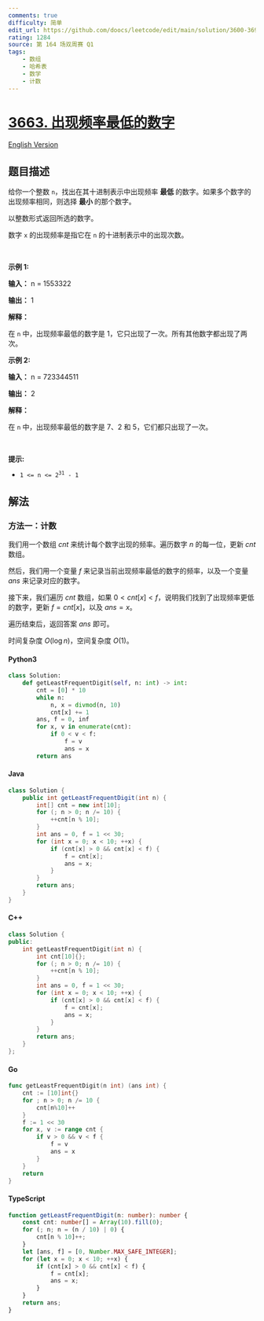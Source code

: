 ```yaml
---
comments: true
difficulty: 简单
edit_url: https://github.com/doocs/leetcode/edit/main/solution/3600-3699/3663.Find%20The%20Least%20Frequent%20Digit/README.md
rating: 1284
source: 第 164 场双周赛 Q1
tags:
    - 数组
    - 哈希表
    - 数学
    - 计数
---
```


<!-- problem:start -->

# [3663. 出现频率最低的数字](https://leetcode.cn/problems/find-the-least-frequent-digit)

[English Version](/solution/3600-3699/3663.Find%20The%20Least%20Frequent%20Digit/README_EN.md)

## 题目描述

<!-- description:start -->

<p>给你一个整数 <code>n</code>，找出在其十进制表示中出现频率&nbsp;<strong>最低&nbsp;</strong>的数字。如果多个数字的出现频率相同，则选择&nbsp;<strong>最小&nbsp;</strong>的那个数字。</p>

<p>以整数形式返回所选的数字。</p>

<p>数字 <code>x</code> 的出现频率是指它在&nbsp;<code>n</code> 的十进制表示中的出现次数。</p>

<p>&nbsp;</p>

<p><strong class="example">示例 1:</strong></p>

<div class="example-block">
<p><strong>输入：</strong> <span class="example-io">n = 1553322</span></p>

<p><strong>输出：</strong> 1</p>

<p><strong>解释：</strong></p>

<p>在 <code>n</code> 中，出现频率最低的数字是 1，它只出现了一次。所有其他数字都出现了两次。</p>
</div>

<p><strong class="example">示例 2:</strong></p>

<div class="example-block">
<p><strong>输入：</strong> <span class="example-io">n = 723344511</span></p>

<p><strong>输出：</strong> 2</p>

<p><strong>解释：</strong></p>

<p>在 <code>n</code> 中，出现频率最低的数字是 7、2 和 5，它们都只出现了一次。</p>
</div>

<p>&nbsp;</p>

<p><strong>提示:</strong></p>

<ul>
	<li><code>1 &lt;= n &lt;= 2<sup>31</sup> - 1</code></li>
</ul>

<!-- description:end -->

## 解法

<!-- solution:start -->

### 方法一：计数

我们用一个数组 $\textit{cnt}$ 来统计每个数字出现的频率。遍历数字 $n$ 的每一位，更新 $\textit{cnt}$ 数组。

然后，我们用一个变量 $f$ 来记录当前出现频率最低的数字的频率，以及一个变量 $\textit{ans}$ 来记录对应的数字。

接下来，我们遍历 $\textit{cnt}$ 数组，如果 $0 \lt \textit{cnt}[x] \lt f$，说明我们找到了出现频率更低的数字，更新 $f = \textit{cnt}[x]$，以及 $\textit{ans} = x$。

遍历结束后，返回答案 $\textit{ans}$ 即可。

时间复杂度 $O(\log n)$，空间复杂度 $O(1)$。

<!-- tabs:start -->

#### Python3

```python
class Solution:
    def getLeastFrequentDigit(self, n: int) -> int:
        cnt = [0] * 10
        while n:
            n, x = divmod(n, 10)
            cnt[x] += 1
        ans, f = 0, inf
        for x, v in enumerate(cnt):
            if 0 < v < f:
                f = v
                ans = x
        return ans
```

#### Java

```java
class Solution {
    public int getLeastFrequentDigit(int n) {
        int[] cnt = new int[10];
        for (; n > 0; n /= 10) {
            ++cnt[n % 10];
        }
        int ans = 0, f = 1 << 30;
        for (int x = 0; x < 10; ++x) {
            if (cnt[x] > 0 && cnt[x] < f) {
                f = cnt[x];
                ans = x;
            }
        }
        return ans;
    }
}
```

#### C++

```cpp
class Solution {
public:
    int getLeastFrequentDigit(int n) {
        int cnt[10]{};
        for (; n > 0; n /= 10) {
            ++cnt[n % 10];
        }
        int ans = 0, f = 1 << 30;
        for (int x = 0; x < 10; ++x) {
            if (cnt[x] > 0 && cnt[x] < f) {
                f = cnt[x];
                ans = x;
            }
        }
        return ans;
    }
};
```

#### Go

```go
func getLeastFrequentDigit(n int) (ans int) {
	cnt := [10]int{}
	for ; n > 0; n /= 10 {
		cnt[n%10]++
	}
	f := 1 << 30
	for x, v := range cnt {
		if v > 0 && v < f {
			f = v
			ans = x
		}
	}
	return
}
```

#### TypeScript

```ts
function getLeastFrequentDigit(n: number): number {
    const cnt: number[] = Array(10).fill(0);
    for (; n; n = (n / 10) | 0) {
        cnt[n % 10]++;
    }
    let [ans, f] = [0, Number.MAX_SAFE_INTEGER];
    for (let x = 0; x < 10; ++x) {
        if (cnt[x] > 0 && cnt[x] < f) {
            f = cnt[x];
            ans = x;
        }
    }
    return ans;
}
```

<!-- tabs:end -->

<!-- solution:end -->

<!-- problem:end -->
